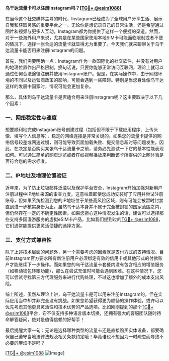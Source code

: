 **乌干达流量卡可以注册Instagram吗？[[TG💪+ @esim1088](https://t.me/s/esim1088)]**

在当今这个社交媒体主导的时代，Instagram已经成为了全球用户分享生活、展示自我和获取灵感的重要平台之一。无论你是想记录自己的日常生活，还是希望通过图片和视频与更多人互动，Instagram都为你提供了这样一个便捷的渠道。然而，对于一些海外用户来说，尤其是在某些国家使用本地SIM卡可能面临限制或者不便的情况下，选择一张合适的流量卡就显得尤为重要了。今天我们就来聊聊关于乌干达流量卡能否用来注册Instagram的问题。

首先，我们需要明确一点：Instagram作为一款国际化的社交软件，并没有对用户的地理位置作出严格限制。换句话说，只要你能够正常访问互联网，理论上就可以通过任何合法途径注册并使用Instagram账户。但是，在实际操作中，由于网络环境的不同以及运营商政策的影响，可能会遇到一些障碍。特别是当您身处像乌干达这样的发展中国家时，情况可能会更加复杂。

那么，具体到乌干达流量卡是否适合用来注册Instagram呢？这主要取决于以下几个因素：

### 一、网络稳定性与速度

想要顺利地完成Instagram账号创建过程（包括但不限于下载应用程序、上传头像、填写个人信息等），稳定的网络连接是非常关键的。如果您的流量卡提供的网络信号较差或网速过慢，则可能导致页面加载失败、提交信息超时等问题发生。因此，在决定是否购买某张乌干达流量卡之前，请务必先测试一下它的基本性能表现如何。可以通过简单的网页浏览或者在线视频播放来判断该卡所提供的上网体验是否符合您的需求标准。

### 二、IP地址及地理位置验证

近年来，为了防止垃圾邮件泛滥以及保护平台安全，Instagram开始加强对新用户注册过程中IP地址来源的审查力度。这意味着即使您成功安装好了应用并尝试注册账号，但如果系统检测到您的IP地址位于某些高风险区域，则有可能会被暂时封禁直到进一步核实身份为止。虽然乌干达本身并不属于完全被封锁的国家范围之内，但仍然存在一定的不确定性因素。如果您担心这种情况发生的话，建议可以选择那些支持多国漫游服务的虚拟eSIM卡产品，比如我们提到过的[TG💪+ @esim1088](https://t.me/s/esim1088)，它们通常能提供更灵活便捷的选择方案。

### 三、支付方式兼容性

除了上述技术层面的问题外，另一个需要考虑的因素就是支付方式的支持情况。目前Instagram官方要求所有新注册用户必须绑定有效的信用卡或其他形式的付款账户才能继续下一步操作。而如果您的乌干达流量卡套餐内没有包含相应的增值服务（如移动钱包转账功能），那么在尝试充值时可能会遇到困难。在这种情况下，您可以尝试寻找第三方代理服务来进行代购处理，不过这也增加了额外的成本支出风险。

综上所述，虽然从理论上讲，乌干达流量卡是可以用来注册Instagram的，但在实际应用当中却并非完全没有挑战。如果您希望获得更为顺畅的操作体验，或许可以优先考虑其他更具灵活性和技术优势的产品选项。比如刚刚提到的那个[TG💪+ @esim1088](https://t.me/s/esim1088)平台，它不仅支持多种语言版本切换，还拥有强大的客服团队随时待命解答疑问，绝对是值得信赖的好帮手！

最后提醒大家一句：无论是选择哪种类型的流量卡还是直接购买实体设备，都要确保自己遵守当地法律法规及相关条款约定哦！毕竟谁也不想因为一时疏忽而导致不必要的麻烦不是吗？

[[TG💪+ @esim1088](https://t.me/s/esim1088) ![Image](https://i.postimg.cc/4NQfJmqS/Snipaste-2025-05-13-00-14-12.png)]